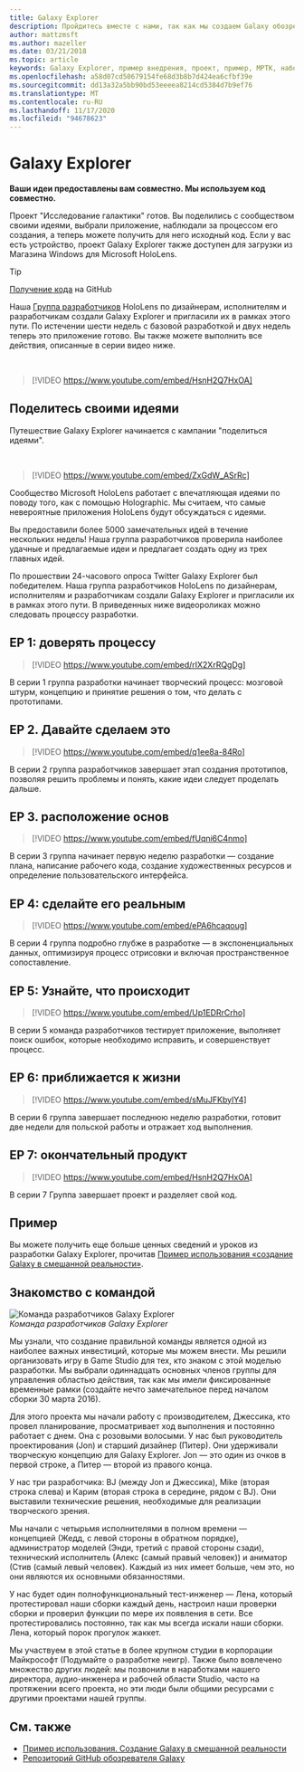 ```yaml
---
title: Galaxy Explorer
description: Пройдитесь вместе с нами, так как мы создаем Galaxy обозреватель приложения Mixed Reality, победитель в совместном использовании нашей идеи.
author: mattzmsft
ms.author: mazeller
ms.date: 03/21/2018
ms.topic: article
keywords: Galaxy Explorer, пример внедрения, проект, пример, МРТК, набор средств для смешанной реальности, Unity, примеры приложений, примеры приложений, Открытый исходный код, Microsoft Store, HoloLens, гарнитура смешанной реальности, гарнитура Windows Mixed Reality, гарнитура виртуальной реальности
ms.openlocfilehash: a58d07cd50679154fe68d3b8b7d424ea6cfbf39e
ms.sourcegitcommit: dd13a32a5bb90bd53eeeea8214cd5384d7b9ef76
ms.translationtype: MT
ms.contentlocale: ru-RU
ms.lasthandoff: 11/17/2020
ms.locfileid: "94678623"
---
```

# <a name="galaxy-explorer"></a>Galaxy Explorer

**Ваши идеи предоставлены вам совместно. Мы используем код совместно.**

Проект "Исследование галактики" готов. Вы поделились с сообществом своими идеями, выбрали приложение, наблюдали за процессом его создания, а теперь можете получить для него исходный код. Если у вас есть устройство, проект Galaxy Explorer также доступен для загрузки из Магазина Windows для Microsoft HoloLens.
>[!TIP]
>[Получение кода](https://github.com/Microsoft/GalaxyExplorer) на GitHub

Наша [Группа разработчиков](galaxy-explorer.md#meet-the-team) HoloLens по дизайнерам, исполнителям и разработчикам создали Galaxy Explorer и пригласили их в рамках этого пути. По истечении шести недель с базовой разработкой и двух недель теперь это приложение готово. Вы также можете выполнить все действия, описанные в серии видео ниже.

<br>

>[!VIDEO https://www.youtube.com/embed/HsnH2Q7HxOA]

## <a name="share-your-idea"></a>Поделитесь своими идеями

Путешествие Galaxy Explorer начинается с кампании "поделиться идеями".

<br>

>[!VIDEO https://www.youtube.com/embed/ZxGdW_ASrRc]

Сообщество Microsoft HoloLens работает с впечатляющая идеями по поводу того, как с помощью Holographic. Мы считаем, что самые невероятные приложения HoloLens будут обсуждаться с идеями.

Вы предоставили более 5000 замечательных идей в течение нескольких недель! Наша группа разработчиков проверила наиболее удачные и предлагаемые идеи и предлагает создать одну из трех главных идей.

По прошествии 24-часового опроса Twitter Galaxy Explorer был победителем. Наша группа разработчиков HoloLens по дизайнерам, исполнителям и разработчикам создали Galaxy Explorer и пригласили их в рамках этого пути. В приведенных ниже видеороликах можно следовать процессу разработки.

## <a name="ep-1-trust-the-process"></a>EP 1: доверять процессу

>[!VIDEO https://www.youtube.com/embed/rIX2XrRQgDg]

В серии 1 группа разработки начинает творческий процесс: мозговой штурм, концепцию и принятие решения о том, что делать с прототипами.

## <a name="ep-2-lets-do-this"></a>EP 2. Давайте сделаем это

>[!VIDEO https://www.youtube.com/embed/q1ee8a-84Ro]

В серии 2 группа разработчиков завершает этап создания прототипов, позволяя решить проблемы и понять, какие идеи следует проделать дальше.

## <a name="ep-3-laying-foundations"></a>EP 3. расположение основ

>[!VIDEO https://www.youtube.com/embed/fUqni6C4nmo]

В серии 3 группа начинает первую неделю разработки — создание плана, написание рабочего кода, создание художественных ресурсов и определение пользовательского интерфейса.

## <a name="ep-4-make-it-real"></a>EP 4: сделайте его реальным

>[!VIDEO https://www.youtube.com/embed/ePA6hcaqoug]

В серии 4 группа подробно глубже в разработке — в экспоненциальных данных, оптимизируя процесс отрисовки и включая пространственное сопоставление.

## <a name="ep-5-see-what-happens"></a>EP 5: Узнайте, что происходит

>[!VIDEO https://www.youtube.com/embed/Up1EDRrCrho]

В серии 5 команда разработчиков тестирует приложение, выполняет поиск ошибок, которые необходимо исправить, и совершенствует процесс.

## <a name="ep-6-coming-to-life"></a>EP 6: приближается к жизни

>[!VIDEO https://www.youtube.com/embed/sMuJFKbylY4]

В серии 6 группа завершает последнюю неделю разработки, готовит две недели для польской работы и отражает ход выполнения.

## <a name="ep-7-the-final-product"></a>EP 7: окончательный продукт

>[!VIDEO https://www.youtube.com/embed/HsnH2Q7HxOA]

В серии 7 Группа завершает проект и разделяет свой код.

## <a name="case-study"></a>Пример

Вы можете получить еще больше ценных сведений и уроков из разработки Galaxy Explorer, прочитав [Пример использования «создание Galaxy в смешанной реальности»](../../out-of-scope/case-study-creating-a-galaxy-in-mixed-reality.md).

## <a name="meet-the-team"></a>Знакомство с командой

![Команда разработчиков Galaxy Explorer](images/syiteampic.jpg)<br>
*Команда разработчиков Galaxy Explorer*

Мы узнали, что создание правильной команды является одной из наиболее важных инвестиций, которые мы можем внести. Мы решили организовать игру в Game Studio для тех, кто знаком с этой моделью разработки. Мы выбрали одиннадцать основных членов группы для управления областью действия, так как мы имели фиксированные временные рамки (создайте нечто замечательное перед началом сборки 30 марта 2016).

Для этого проекта мы начали работу с производителем, Джессика, кто провел планирование, просматривает ход выполнения и постоянно работает с днем. Она с розовыми волосыми. У нас был руководитель проектирования (Jon) и старший дизайнер (Питер). Они удерживали творческую концепцию для Galaxy Explorer. Jon — это один из очков в первой строке, а Питер — второй из правого конца.

У нас три разработчика: BJ (между Jon и Джессика), Mike (вторая строка слева) и Карим (вторая строка в середине, рядом с BJ). Они выставили технические решения, необходимые для реализации творческого зрения.

Мы начали с четырьмя исполнителями в полном времени — концепцией (Жедд, с левой стороны в обратном порядке), администратор моделей (Энди, третий с правой стороны сзади), технический исполнитель (Алекс (самый правый человек)) и аниматор (Стив (самый левый человек). Каждый из них имеет больше, чем это, но они являются их основными обязанностями.

У нас будет один полнофункциональный тест-инженер — Лена, который протестировал наши сборки каждый день, настроил наши проверки сборки и проверил функции по мере их появления в сети. Все протестировались постоянно, так как мы всегда искали наши сборки. Лена, который порок прогулок жаккет.

Мы участвуем в этой статье в более крупном студии в корпорации Майкрософт (Подумайте о разработке неигр). Также было вовлечено множество других людей: мы позвонили в наработками нашего директора, аудио-инженера и рабочей области Studio, часто на протяжении всего проекта, но эти люди были общими ресурсами с другими проектами нашей группы.

## <a name="see-also"></a>См. также
* [Пример использования. Создание Galaxy в смешанной реальности](../../out-of-scope/case-study-creating-a-galaxy-in-mixed-reality.md)
* [Репозиторий GitHub обозревателя Galaxy](https://github.com/Microsoft/GalaxyExplorer)
